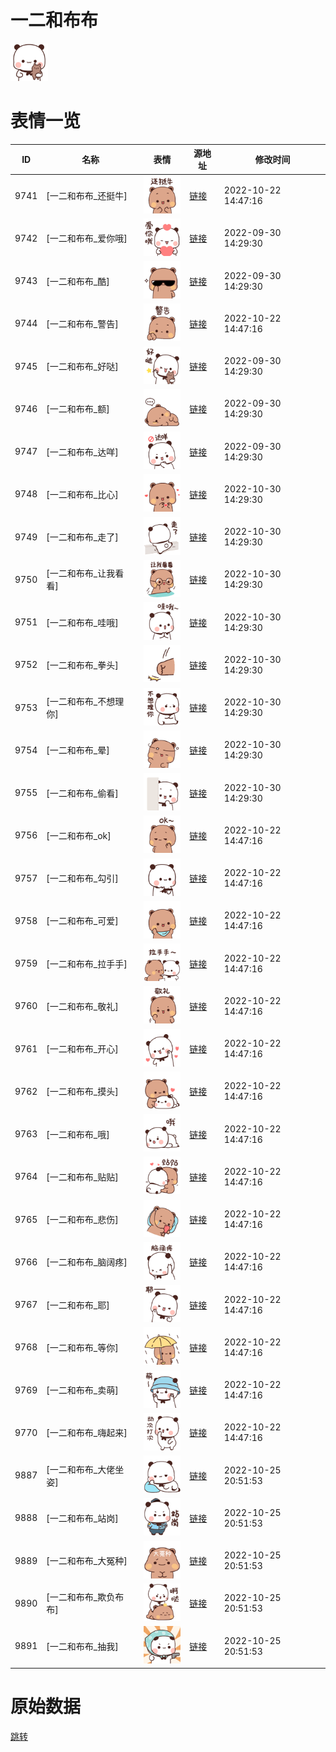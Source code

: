 # 一二和布布

<img src="./cover.png" height="60" alt="cover" />

# 表情一览

|ID|名称|表情|源地址|修改时间|
|----|----|----|----|----|
|9741|[一二和布布_还挺牛]|<img src="./pic/009741_%5B一二和布布_还挺牛%5D.png" height="60" alt="还挺牛"/>|[链接](http://i0.hdslb.com/bfs/emote/fba1780069afc053f6abab3f7e05d7f8fbccce3f.png)|2022-10-22 14:47:16|
|9742|[一二和布布_爱你哦]|<img src="./pic/009742_%5B一二和布布_爱你哦%5D.png" height="60" alt="爱你哦"/>|[链接](http://i0.hdslb.com/bfs/emote/9655e341d038375986459932d1f8c715356e921f.png)|2022-09-30 14:29:30|
|9743|[一二和布布_酷]|<img src="./pic/009743_%5B一二和布布_酷%5D.png" height="60" alt="酷"/>|[链接](http://i0.hdslb.com/bfs/emote/5f7e584fe30bda390c42fa8fa4934389b0794e6c.png)|2022-09-30 14:29:30|
|9744|[一二和布布_警告]|<img src="./pic/009744_%5B一二和布布_警告%5D.png" height="60" alt="警告"/>|[链接](http://i0.hdslb.com/bfs/emote/a5df46482252741451be7c6aaa625539b5026aa9.png)|2022-10-22 14:47:16|
|9745|[一二和布布_好哒]|<img src="./pic/009745_%5B一二和布布_好哒%5D.png" height="60" alt="好哒"/>|[链接](http://i0.hdslb.com/bfs/emote/6e26449a4641e499dae1bf6e8225059b1657d914.png)|2022-09-30 14:29:30|
|9746|[一二和布布_额]|<img src="./pic/009746_%5B一二和布布_额%5D.png" height="60" alt="额"/>|[链接](http://i0.hdslb.com/bfs/emote/e11ce73cd3e37332b3de4bcead36d6ae52266628.png)|2022-09-30 14:29:30|
|9747|[一二和布布_达咩]|<img src="./pic/009747_%5B一二和布布_达咩%5D.png" height="60" alt="达咩"/>|[链接](http://i0.hdslb.com/bfs/emote/363cdb65f0090adaa07f1e15cf75dc7c5a4cdaff.png)|2022-09-30 14:29:30|
|9748|[一二和布布_比心]|<img src="./pic/009748_%5B一二和布布_比心%5D.png" height="60" alt="比心"/>|[链接](http://i0.hdslb.com/bfs/emote/75558261baa0d68a87fff1eb7963f647488f2cdf.png)|2022-10-30 14:29:30|
|9749|[一二和布布_走了]|<img src="./pic/009749_%5B一二和布布_走了%5D.png" height="60" alt="走了"/>|[链接](http://i0.hdslb.com/bfs/emote/714faac637c2cd9bd677aafd9d2545d9bd027edd.png)|2022-10-30 14:29:30|
|9750|[一二和布布_让我看看]|<img src="./pic/009750_%5B一二和布布_让我看看%5D.png" height="60" alt="让我看看"/>|[链接](http://i0.hdslb.com/bfs/emote/5283c8460b1ad14e5809669f6435de930545bff8.png)|2022-10-30 14:29:30|
|9751|[一二和布布_哇哦]|<img src="./pic/009751_%5B一二和布布_哇哦%5D.png" height="60" alt="哇哦"/>|[链接](http://i0.hdslb.com/bfs/emote/3b2d684fef7d4b4453c7f030a31620188400ab76.png)|2022-10-30 14:29:30|
|9752|[一二和布布_拳头]|<img src="./pic/009752_%5B一二和布布_拳头%5D.png" height="60" alt="拳头"/>|[链接](http://i0.hdslb.com/bfs/emote/b061b875f123eb573aae7ef4e2159abd3cbe0abe.png)|2022-10-30 14:29:30|
|9753|[一二和布布_不想理你]|<img src="./pic/009753_%5B一二和布布_不想理你%5D.png" height="60" alt="不想理你"/>|[链接](http://i0.hdslb.com/bfs/emote/bbded82128b29e80686c9262dafa78d433c939de.png)|2022-10-30 14:29:30|
|9754|[一二和布布_晕]|<img src="./pic/009754_%5B一二和布布_晕%5D.png" height="60" alt="晕"/>|[链接](http://i0.hdslb.com/bfs/emote/8248ba6c9eda2b44b1e3379932e88f9dfdb156a3.png)|2022-10-30 14:29:30|
|9755|[一二和布布_偷看]|<img src="./pic/009755_%5B一二和布布_偷看%5D.png" height="60" alt="偷看"/>|[链接](http://i0.hdslb.com/bfs/emote/444d0506f2838033f2ec2bb5fdb2a0133cc31491.png)|2022-10-30 14:29:30|
|9756|[一二和布布_ok]|<img src="./pic/009756_%5B一二和布布_ok%5D.png" height="60" alt="ok"/>|[链接](http://i0.hdslb.com/bfs/emote/0c37bb53142c49d0a9daa4efb06891ec4c801f5d.png)|2022-10-22 14:47:16|
|9757|[一二和布布_勾引]|<img src="./pic/009757_%5B一二和布布_勾引%5D.png" height="60" alt="勾引"/>|[链接](http://i0.hdslb.com/bfs/emote/15311268dcb12f57cfae2877912054f6c750abb3.png)|2022-10-22 14:47:16|
|9758|[一二和布布_可爱]|<img src="./pic/009758_%5B一二和布布_可爱%5D.png" height="60" alt="可爱"/>|[链接](http://i0.hdslb.com/bfs/emote/6721e66289ab9a3e3eb9cb70dee717c0303dec2f.png)|2022-10-22 14:47:16|
|9759|[一二和布布_拉手手]|<img src="./pic/009759_%5B一二和布布_拉手手%5D.png" height="60" alt="拉手手"/>|[链接](http://i0.hdslb.com/bfs/emote/7fc00555264099cbdc583ee4f27f3b6f8b95e911.png)|2022-10-22 14:47:16|
|9760|[一二和布布_敬礼]|<img src="./pic/009760_%5B一二和布布_敬礼%5D.png" height="60" alt="敬礼"/>|[链接](http://i0.hdslb.com/bfs/emote/f9355ea4d6387d9fc7fbda7f97d2ba51bc416df7.png)|2022-10-22 14:47:16|
|9761|[一二和布布_开心]|<img src="./pic/009761_%5B一二和布布_开心%5D.png" height="60" alt="开心"/>|[链接](http://i0.hdslb.com/bfs/emote/7aad72a7da4622c0739a01978767a16e56f8540d.png)|2022-10-22 14:47:16|
|9762|[一二和布布_摸头]|<img src="./pic/009762_%5B一二和布布_摸头%5D.png" height="60" alt="摸头"/>|[链接](http://i0.hdslb.com/bfs/emote/9943706c80a50565ff8a89f178d0972f1b001134.png)|2022-10-22 14:47:16|
|9763|[一二和布布_哦]|<img src="./pic/009763_%5B一二和布布_哦%5D.png" height="60" alt="哦"/>|[链接](http://i0.hdslb.com/bfs/emote/a3181c511dc79c54e0fcb400df811579323cc3b4.png)|2022-10-22 14:47:16|
|9764|[一二和布布_贴贴]|<img src="./pic/009764_%5B一二和布布_贴贴%5D.png" height="60" alt="贴贴"/>|[链接](http://i0.hdslb.com/bfs/emote/a338f7ed4b57de7003a74500a9f25eb7dd7677d8.png)|2022-10-22 14:47:16|
|9765|[一二和布布_悲伤]|<img src="./pic/009765_%5B一二和布布_悲伤%5D.png" height="60" alt="悲伤"/>|[链接](http://i0.hdslb.com/bfs/emote/c9df852de6a2c0165ce237e76708d8cc831b9d12.png)|2022-10-22 14:47:16|
|9766|[一二和布布_脑阔疼]|<img src="./pic/009766_%5B一二和布布_脑阔疼%5D.png" height="60" alt="脑阔疼"/>|[链接](http://i0.hdslb.com/bfs/emote/60821987276634daac84e03ea54569e49798a165.png)|2022-10-22 14:47:16|
|9767|[一二和布布_耶]|<img src="./pic/009767_%5B一二和布布_耶%5D.png" height="60" alt="耶"/>|[链接](http://i0.hdslb.com/bfs/emote/03ac3344b278dfd5277485377083957921879ec3.png)|2022-10-22 14:47:16|
|9768|[一二和布布_等你]|<img src="./pic/009768_%5B一二和布布_等你%5D.png" height="60" alt="等你"/>|[链接](http://i0.hdslb.com/bfs/emote/15c36b3268849dad3b261b9896b6e898c45e02ec.png)|2022-10-22 14:47:16|
|9769|[一二和布布_卖萌]|<img src="./pic/009769_%5B一二和布布_卖萌%5D.png" height="60" alt="卖萌"/>|[链接](http://i0.hdslb.com/bfs/emote/d4cc7a006ad28d7bc85e3708167cb9f7d2be8a46.png)|2022-10-22 14:47:16|
|9770|[一二和布布_嗨起来]|<img src="./pic/009770_%5B一二和布布_嗨起来%5D.png" height="60" alt="嗨起来"/>|[链接](http://i0.hdslb.com/bfs/emote/008ad1269e0f73dd6f32d037af5acebd8c9d9283.png)|2022-10-22 14:47:16|
|9887|[一二和布布_大佬坐姿]|<img src="./pic/009887_%5B一二和布布_大佬坐姿%5D.png" height="60" alt="大佬坐姿"/>|[链接](http://i0.hdslb.com/bfs/emote/7f207698ee2780017e5fb07044a3b23ef1bbeaa8.png)|2022-10-25 20:51:53|
|9888|[一二和布布_站岗]|<img src="./pic/009888_%5B一二和布布_站岗%5D.png" height="60" alt="站岗"/>|[链接](http://i0.hdslb.com/bfs/emote/17d21e99c040237fc48cf274aefc15aa2fcae81a.png)|2022-10-25 20:51:53|
|9889|[一二和布布_大冤种]|<img src="./pic/009889_%5B一二和布布_大冤种%5D.png" height="60" alt="大冤种"/>|[链接](http://i0.hdslb.com/bfs/emote/d88e2348b7873940d853286b9784a75edcb2065a.png)|2022-10-25 20:51:53|
|9890|[一二和布布_欺负布布]|<img src="./pic/009890_%5B一二和布布_欺负布布%5D.png" height="60" alt="欺负布布"/>|[链接](http://i0.hdslb.com/bfs/emote/bc50880e939678baad8f0b675e047af4d671bf32.png)|2022-10-25 20:51:53|
|9891|[一二和布布_抽我]|<img src="./pic/009891_%5B一二和布布_抽我%5D.png" height="60" alt="抽我"/>|[链接](http://i0.hdslb.com/bfs/emote/d8a12dd7d8ec7bd3764aa333ccf0d86d984b4bc4.png)|2022-10-25 20:51:53|

# 原始数据

[跳转](./raw.json)

